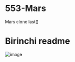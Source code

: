 # 553-Mars
Mars clone last()
<h1>Birinchi readme</h1>

![image](https://github.com/Nazimjonovna/553-Mars/assets/88257517/0f77a953-41dd-4b7c-a969-0c6014442a3e)
